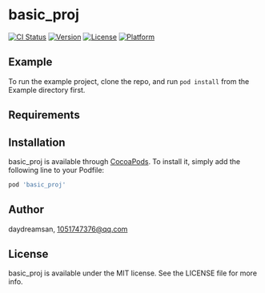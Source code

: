 # basic_proj

[![CI Status](https://img.shields.io/travis/daydreamsan/basic_proj.svg?style=flat)](https://travis-ci.org/daydreamsan/basic_proj)
[![Version](https://img.shields.io/cocoapods/v/basic_proj.svg?style=flat)](https://cocoapods.org/pods/basic_proj)
[![License](https://img.shields.io/cocoapods/l/basic_proj.svg?style=flat)](https://cocoapods.org/pods/basic_proj)
[![Platform](https://img.shields.io/cocoapods/p/basic_proj.svg?style=flat)](https://cocoapods.org/pods/basic_proj)

## Example

To run the example project, clone the repo, and run `pod install` from the Example directory first.

## Requirements

## Installation

basic_proj is available through [CocoaPods](https://cocoapods.org). To install
it, simply add the following line to your Podfile:

```ruby
pod 'basic_proj'
```

## Author

daydreamsan, 1051747376@qq.com

## License

basic_proj is available under the MIT license. See the LICENSE file for more info.
